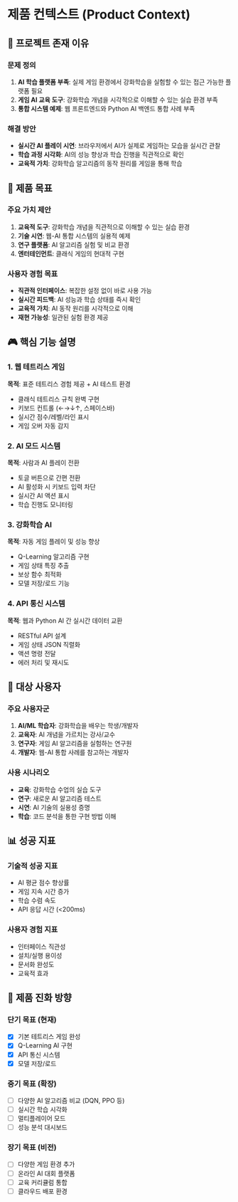 # 제품 컨텍스트 (Product Context)

## 🌟 프로젝트 존재 이유

### 문제 정의
1. **AI 학습 플랫폼 부족**: 실제 게임 환경에서 강화학습을 실험할 수 있는 접근 가능한 플랫폼 필요
2. **게임 AI 교육 도구**: 강화학습 개념을 시각적으로 이해할 수 있는 실습 환경 부족
3. **통합 시스템 예제**: 웹 프론트엔드와 Python AI 백엔드 통합 사례 부족

### 해결 방안
- **실시간 AI 플레이 시연**: 브라우저에서 AI가 실제로 게임하는 모습을 실시간 관찰
- **학습 과정 시각화**: AI의 성능 향상과 학습 진행을 직관적으로 확인
- **교육적 가치**: 강화학습 알고리즘의 동작 원리를 게임을 통해 학습

## 🎯 제품 목표

### 주요 가치 제안
1. **교육적 도구**: 강화학습 개념을 직관적으로 이해할 수 있는 실습 환경
2. **기술 시연**: 웹-AI 통합 시스템의 실용적 예제
3. **연구 플랫폼**: AI 알고리즘 실험 및 비교 환경
4. **엔터테인먼트**: 클래식 게임의 현대적 구현

### 사용자 경험 목표
- **직관적 인터페이스**: 복잡한 설정 없이 바로 사용 가능
- **실시간 피드백**: AI 성능과 학습 상태를 즉시 확인
- **교육적 가치**: AI 동작 원리를 시각적으로 이해
- **재현 가능성**: 일관된 실험 환경 제공

## 🎮 핵심 기능 설명

### 1. 웹 테트리스 게임
**목적**: 표준 테트리스 경험 제공 + AI 테스트 환경
- 클래식 테트리스 규칙 완벽 구현
- 키보드 컨트롤 (←→↓↑, 스페이스바)
- 실시간 점수/레벨/라인 표시
- 게임 오버 자동 감지

### 2. AI 모드 시스템
**목적**: 사람과 AI 플레이 전환
- 토글 버튼으로 간편 전환
- AI 활성화 시 키보드 입력 차단
- 실시간 AI 액션 표시
- 학습 진행도 모니터링

### 3. 강화학습 AI
**목적**: 자동 게임 플레이 및 성능 향상
- Q-Learning 알고리즘 구현
- 게임 상태 특징 추출
- 보상 함수 최적화
- 모델 저장/로드 기능

### 4. API 통신 시스템
**목적**: 웹과 Python AI 간 실시간 데이터 교환
- RESTful API 설계
- 게임 상태 JSON 직렬화
- 액션 명령 전달
- 에러 처리 및 재시도

## 👥 대상 사용자

### 주요 사용자군
1. **AI/ML 학습자**: 강화학습을 배우는 학생/개발자
2. **교육자**: AI 개념을 가르치는 강사/교수
3. **연구자**: 게임 AI 알고리즘을 실험하는 연구원
4. **개발자**: 웹-AI 통합 사례를 참고하는 개발자

### 사용 시나리오
- **교육**: 강화학습 수업의 실습 도구
- **연구**: 새로운 AI 알고리즘 테스트
- **시연**: AI 기술의 실용성 증명
- **학습**: 코드 분석을 통한 구현 방법 이해

## 📊 성공 지표

### 기술적 성공 지표
- AI 평균 점수 향상률
- 게임 지속 시간 증가
- 학습 수렴 속도
- API 응답 시간 (<200ms)

### 사용자 경험 지표
- 인터페이스 직관성
- 설치/실행 용이성
- 문서화 완성도
- 교육적 효과

## 🔄 제품 진화 방향

### 단기 목표 (현재)
- [x] 기본 테트리스 게임 완성
- [x] Q-Learning AI 구현
- [x] API 통신 시스템
- [x] 모델 저장/로드

### 중기 목표 (확장)
- [ ] 다양한 AI 알고리즘 비교 (DQN, PPO 등)
- [ ] 실시간 학습 시각화
- [ ] 멀티플레이어 모드
- [ ] 성능 분석 대시보드

### 장기 목표 (비전)
- [ ] 다양한 게임 환경 추가
- [ ] 온라인 AI 대회 플랫폼
- [ ] 교육 커리큘럼 통합
- [ ] 클라우드 배포 환경 